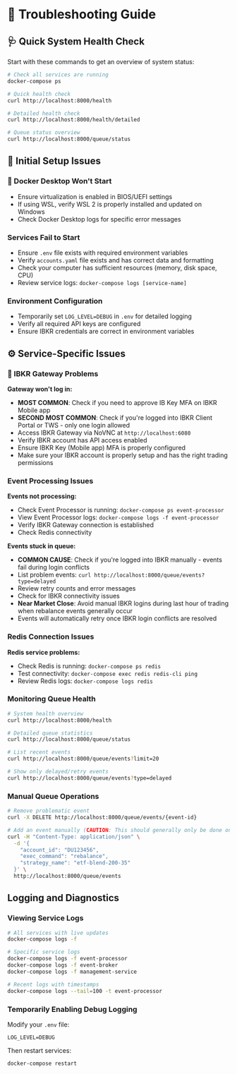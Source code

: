 # 🔧 Troubleshooting Guide

## 🩺 Quick System Health Check

Start with these commands to get an overview of system status:

```bash
# Check all services are running
docker-compose ps

# Quick health check
curl http://localhost:8000/health

# Detailed health check
curl http://localhost:8000/health/detailed

# Queue status overview
curl http://localhost:8000/queue/status
```

## 🚀 Initial Setup Issues

### 🐳 Docker Desktop Won't Start
- Ensure virtualization is enabled in BIOS/UEFI settings
- If using WSL, verify WSL 2 is properly installed and updated on Windows
- Check Docker Desktop logs for specific error messages

### Services Fail to Start
- Ensure `.env` file exists with required environment variables
- Verify `accounts.yaml` file exists and has correct data and formatting  
- Check your computer has sufficient resources (memory, disk space, CPU)
- Review service logs: `docker-compose logs [service-name]`

### Environment Configuration
- Temporarily set `LOG_LEVEL=DEBUG` in `.env` for detailed logging
- Verify all required API keys are configured
- Ensure IBKR credentials are correct in environment variables

## ⚙️ Service-Specific Issues

### 🏦 IBKR Gateway Problems

**Gateway won't log in:**
- **MOST COMMON**: Check if you need to approve IB Key MFA on IBKR Mobile app
- **SECOND MOST COMMON**: Check if you're logged into IBKR Client Portal or TWS - only one login allowed
- Access IBKR Gateway via NoVNC at `http://localhost:6080` 
- Verify IBKR account has API access enabled
- Ensure IBKR Key (Mobile app) MFA is properly configured
- Make sure your IBKR account is properly setup and has the right trading permissions

### Event Processing Issues

**Events not processing:**
- Check Event Processor is running: `docker-compose ps event-processor`
- View Event Processor logs: `docker-compose logs -f event-processor` 
- Verify IBKR Gateway connection is established
- Check Redis connectivity

**Events stuck in queue:**
- **COMMON CAUSE**: Check if you're logged into IBKR manually - events fail during login conflicts
- List problem events: `curl http://localhost:8000/queue/events?type=delayed`
- Review retry counts and error messages
- Check for IBKR connectivity issues
- **Near Market Close**: Avoid manual IBKR logins during last hour of trading when rebalance events generally occur
- Events will automatically retry once IBKR login conflicts are resolved

### Redis Connection Issues

**Redis service problems:**
- Check Redis is running: `docker-compose ps redis`
- Test connectivity: `docker-compose exec redis redis-cli ping`
- Review Redis logs: `docker-compose logs redis`


### Monitoring Queue Health

```bash
# System health overview
curl http://localhost:8000/health

# Detailed queue statistics
curl http://localhost:8000/queue/status

# List recent events
curl http://localhost:8000/queue/events?limit=20

# Show only delayed/retry events
curl http://localhost:8000/queue/events?type=delayed
```

### Manual Queue Operations

```bash
# Remove problematic event
curl -X DELETE http://localhost:8000/queue/events/{event-id}

# Add an event manually (CAUTION: This should generally only be done on a paper account)
curl -H "Content-Type: application/json" \
  -d '{
    "account_id": "DU123456", 
    "exec_command": "rebalance",
    "strategy_name": "etf-blend-200-35"
  }' \
  http://localhost:8000/queue/events
```

## Logging and Diagnostics

### Viewing Service Logs

```bash
# All services with live updates
docker-compose logs -f

# Specific service logs
docker-compose logs -f event-processor
docker-compose logs -f event-broker
docker-compose logs -f management-service

# Recent logs with timestamps  
docker-compose logs --tail=100 -t event-processor
```

### Temporarily Enabling Debug Logging

Modify your `.env` file:
```
LOG_LEVEL=DEBUG
```

Then restart services:
```bash
docker-compose restart
```

